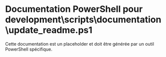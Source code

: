 # Documentation PowerShell pour development\scripts\documentation\update_readme.ps1

Cette documentation est un placeholder et doit être générée par un outil PowerShell spécifique.
